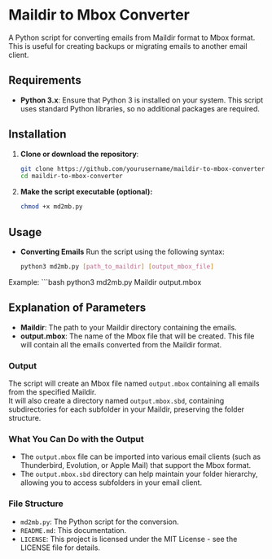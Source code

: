 # Maildir to Mbox Converter

A Python script for converting emails from Maildir format to Mbox format. This is useful for creating backups or migrating emails to another email client.

## Requirements

- **Python 3.x**: Ensure that Python 3 is installed on your system. This script uses standard Python libraries, so no additional packages are required.

## Installation

1. **Clone or download the repository**:
   ```bash
   git clone https://github.com/yourusername/maildir-to-mbox-converter.git
   cd maildir-to-mbox-converter

2. **Make the script executable (optional):**
    ```bash
    chmod +x md2mb.py

## Usage
- **Converting Emails**
Run the script using the following syntax:
    ```bash 
    python3 md2mb.py [path_to_maildir] [output_mbox_file]

Example:
    ```bash 
    python3 md2mb.py Maildir output.mbox

## Explanation of Parameters

- **Maildir**: The path to your Maildir directory containing the emails.
- **output.mbox**: The name of the Mbox file that will be created. This file will contain all the emails converted from the Maildir format.

### Output

The script will create an Mbox file named `output.mbox` containing all emails from the specified Maildir.  
It will also create a directory named `output.mbox.sbd`, containing subdirectories for each subfolder in your Maildir, preserving the folder structure.

### What You Can Do with the Output

- The `output.mbox` file can be imported into various email clients (such as Thunderbird, Evolution, or Apple Mail) that support the Mbox format.
- The `output.mbox.sbd` directory can help maintain your folder hierarchy, allowing you to access subfolders in your email client.

### File Structure

- `md2mb.py`: The Python script for the conversion.
- `README.md`: This documentation.
- `LICENSE`: This project is licensed under the MIT License - see the LICENSE file for details.
